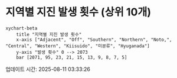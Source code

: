 # 지역별 지진 발생 횟수 (상위 10개)

```mermaid
xychart-beta
    title "지역별 지진 발생 횟수"
    x-axis ["Adjacent", "Off", "Southern", "Northern", "Noto,", "Central", "Western", "Kiisuido", "미분류", "Hyuganada"]
    y-axis "발생 횟수" 0 --> 2073
    bar [2071, 95, 23, 21, 15, 13, 9, 8, 7, 5]
```

업데이트 시간: 2025-08-11 03:33:26
